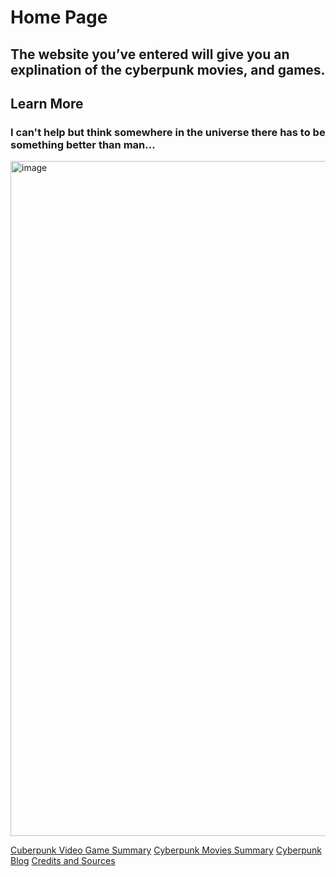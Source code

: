# Home Page
## The website you’ve entered will give you an explination of the cyberpunk movies, and games.
## Learn More
### I can't help but think somewhere in the universe there has to be something better than man...

<img width="1080" alt="image" src="https://user-images.githubusercontent.com/92458635/140184051-b4e96318-a92e-4b97-9db0-e6ef976b31c6.png">

[Cuberpunk Video Game Summary](https://github.com/Dd161616/Cyber_Punk/blob/main/Cyberpunk%20Video%20Game%20Summary.md)
[Cyberpunk Movies Summary](https://github.com/Dd161616/Cyber_Punk/blob/main/Cyberpunk%20Movies%20Summary.md)
[Cyberpunk Blog]()
[Credits and Sources]()
